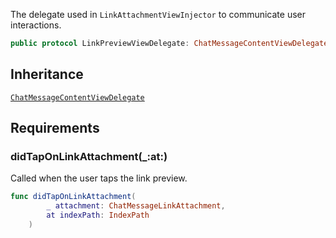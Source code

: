
The delegate used in `LinkAttachmentViewInjector` to communicate user interactions.

``` swift
public protocol LinkPreviewViewDelegate: ChatMessageContentViewDelegate 
```

## Inheritance

[`ChatMessageContentViewDelegate`](../ChatMessage/ChatMessageContentViewDelegate)

## Requirements

### didTapOnLinkAttachment(\_:​at:​)

Called when the user taps the link preview.

``` swift
func didTapOnLinkAttachment(
        _ attachment: ChatMessageLinkAttachment,
        at indexPath: IndexPath
    )
```
